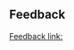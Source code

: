 ## Feedback
[Feedback link:](https://docs.google.com/forms/d/e/1FAIpQLScdwfs0XMUCPFBcauw2Y2qdvsD_sIHpkpKCKnMHnY-6lkUmIA/viewform)

